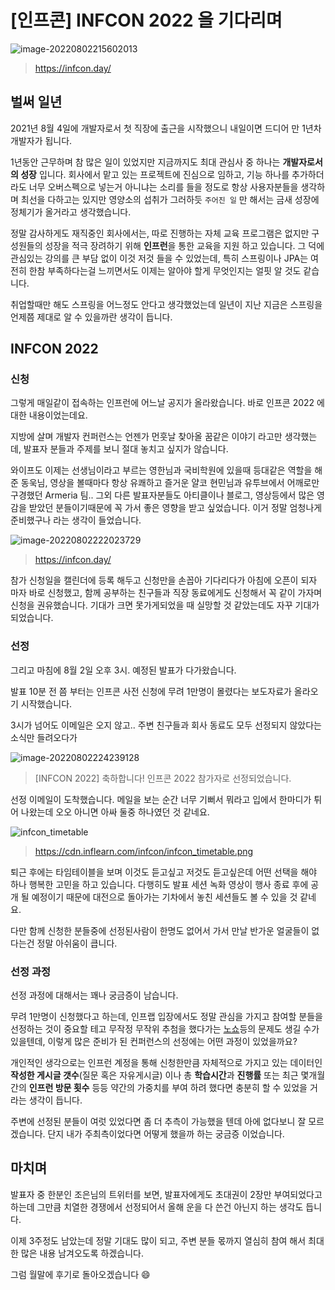 # [인프콘] INFCON 2022 을 기다리며

![image-20220802215602013](https://raw.githubusercontent.com/Shane-Park/mdblog/main/devlife/infcon2022.assets/image-20220802215602013.png)

> https://infcon.day/

## 벌써 일년

2021년 8월 4일에 개발자로서 첫 직장에 출근을 시작했으니 내일이면 드디어 만 1년차 개발자가 됩니다.  

1년동안 근무하며 참 많은 일이 있었지만 지금까지도 최대 관심사 중 하나는 **개발자로서의 성장** 입니다. 회사에서 맡고 있는 프로젝트에 진심으로 임하고, 기능 하나를 추가하더라도 너무 오버스펙으로 넣는거 아니냐는 소리를 들을 정도로 항상 사용자분들을 생각하며 최선을 다하고는 있지만 영양소의 섭취가 그러하듯 `주어진 일` 만 해서는 금새 성장에 정체기가 올거라고 생각했습니다. 

정말 감사하게도 재직중인 회사에서는, 따로 진행하는 자체 교육 프로그램은 없지만 구성원들의 성장을 적극 장려하기 위해 **인프런**을 통한 교육을 지원 하고 있습니다. 그 덕에 관심있는 강의를 큰 부담 없이 이것 저것 들을 수 있었는데, 특히 스프링이나 JPA는 여전히 한참 부족하다는걸 느끼면서도 이제는 알아야 할게 무엇인지는 얼핏 알 것도 같습니다. 

취업할때만 해도 스프링을 어느정도 안다고 생각했었는데 일년이 지난 지금은 스프링을 언제쯤 제대로 알 수 있을까란 생각이 듭니다.

## INFCON 2022

### 신청

그렇게 매일같이 접속하는 인프런에 어느날 공지가 올라왔습니다. 바로 인프콘 2022 에 대한 내용이었는데요.

지방에 살며 개발자 컨퍼런스는 언젠가 먼훗날 찾아올 꿈같은 이야기 라고만 생각했는데, 발표자 분들과 주제를 보니 절대 놓치고 싶지가 않습니다.

와이프도 이제는 선생님이라고 부르는 영한님과 국비학원에 있을때 등대같은 역할을 해준 동욱님, 영상을 볼때마다 항상 유쾌하고 즐거운 얄코 현민님과 유투브에서 어깨로만 구경했던 Armeria 팀.. 그외 다른 발표자분들도 아티클이나 블로그, 영상등에서 많은 영감을 받았던 분들이기때문에 꼭 가서 좋은 영향을 받고 싶었습니다. 이거 정말 엄청나게 준비했구나 라는 생각이 들었습니다.

![image-20220802222023729](https://raw.githubusercontent.com/Shane-Park/mdblog/main/devlife/infcon2022.assets/image-20220802222023729.png)

> https://infcon.day/

참가 신청일을 캘린더에 등록 해두고 신청만을 손꼽아 기다리다가 아침에 오픈이 되자 마자 바로 신청했고, 함께 공부하는 친구들과 직장 동료에게도 신청해서 꼭 같이 가자며 신청을 권유했습니다. 기대가 크면 못가게되었을 때 실망할 것 같았는데도 자꾸 기대가 되었습니다.

### 선정

그리고 마침에 8월 2일 오후 3시. 예정된 발표가 다가왔습니다. 

발표 10분 전 쯤 부터는 인프콘 사전 신청에 무려 1만명이 몰렸다는 보도자료가 올라오기 시작했습니다.

3시가 넘어도 이메일은 오지 않고.. 주변 친구들과 회사 동료도 모두 선정되지 않았다는 소식만 들려오다가

![image-20220802224239128](https://raw.githubusercontent.com/Shane-Park/mdblog/main/devlife/infcon2022.assets/image-20220802224239128.png)

>  [INFCON 2022] 축하합니다! 인프콘 2022 참가자로 선정되었습니다. 

선정 이메일이 도착했습니다. 메일을 보는 순간 너무 기뻐서 뭐라고 입에서 한마디가 튀어 나왔는데 오오 아니면 아싸 둘중 하나였던 것 같네요.

![infcon_timetable](https://raw.githubusercontent.com/Shane-Park/mdblog/main/devlife/infcon2022.assets/infcon_timetable.png)

> https://cdn.inflearn.com/infcon/infcon_timetable.png

퇴근 후에는 타임테이블을 보며 이것도 듣고싶고 저것도 듣고싶은데 어떤 선택을 해야 하나 행복한 고민을 하고 있습니다. 다행히도 발표 세션 녹화 영상이 행사 종료 후에 공개 될 예정이기 때문에 대전으로 돌아가는 기차에서 놓친 세션들도 볼 수 있을 것 같네요.

다만 함께 신청한 분들중에 선정된사람이 한명도 없어서 가서 만날 반가운 얼굴들이 없다는건 정말 아쉬움이 큽니다.

### 선정 과정

선정 과정에 대해서는 꽤나 궁금증이 남습니다. 

무려 1만명이 신청했다고 하는데, 인프랩 입장에서도 정말 관심을 가지고 참여할 분들을 선정하는 것이 중요할 테고 무작정 무작위 추첨을 했다가는 <u>노쇼</u>등의 문제도 생길 수가 있을텐데, 이렇게 많은 준비가 된 컨퍼런스의 선정에는 어떤 과정이 있었을까요?

개인적인 생각으로는 인프런 계정을 통해 신청한만큼 자체적으로 가지고 있는 데이터인 **작성한 게시글 갯수**(질문 혹은 자유게시글) 이나 총 **학습시간**과 **진행률** 또는 최근 몇개월간의 **인프런 방문 횟수** 등등 약간의 가중치를 부여 하려 했다면 충분히 할 수 있었을 거라는 생각이 듭니다. 

주변에 선정된 분들이 여럿 있었다면 좀 더 추측이 가능했을 텐데 아에 없다보니 잘 모르겠습니다. 단지 내가 주최측이었다면 어떻게 했을까 하는 궁금증 이었습니다. 

## 마치며

발표자 중 한분인 조은님의 트위터를 보면, 발표자에게도 초대권이 2장만 부여되었다고 하는데 그만큼 치열한 경쟁에서 선정되어서 올해 운을 다 쓴건 아닌지 하는 생각도 듭니다. 

이제 3주정도 남았는데 정말 기대도 많이 되고, 주변 분들 몫까지 열심히 참여 해서 최대한 많은 내용 남겨오도록 하겠습니다.

그럼 월말에 후기로 돌아오겠습니다 😄    